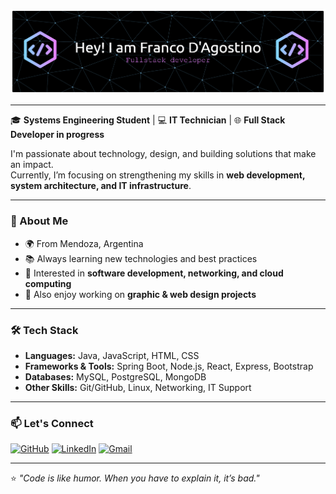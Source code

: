 ![Header](./header-banner.png)

---

🎓 **Systems Engineering Student** | 💻 **IT Technician** | 🌐 **Full Stack Developer in progress**  

I'm passionate about technology, design, and building solutions that make an impact.  
Currently, I’m focusing on strengthening my skills in **web development, system architecture, and IT infrastructure**.  

---

### 🚀 About Me
- 🌍 From Mendoza, Argentina  
- 📚 Always learning new technologies and best practices  
- 🔧 Interested in **software development, networking, and cloud computing**  
- 🎨 Also enjoy working on **graphic & web design projects**  

---

### 🛠️ Tech Stack
- **Languages:** Java, JavaScript, HTML, CSS 
- **Frameworks & Tools:** Spring Boot, Node.js, React, Express, Bootstrap  
- **Databases:** MySQL, PostgreSQL, MongoDB  
- **Other Skills:** Git/GitHub, Linux, Networking, IT Support  

---

### 📫 Let's Connect

[![GitHub](https://img.shields.io/github/followers/FranKDagos?label=Follow&style=social)](https://github.com/FranKDagos)
[![LinkedIn](https://img.shields.io/badge/-LinkedIn-blue?style=flat-square&logo=Linkedin&logoColor=white)](https://www.www.linkedin.com/in/franco-d-agostino/)
[![Gmail](https://img.shields.io/badge/-Gmail-D14836?style=flat-square&logo=gmail&logoColor=white)](mailto:francodagostino20@gmail.com)

---

⭐️ _"Code is like humor. When you have to explain it, it’s bad."_  
